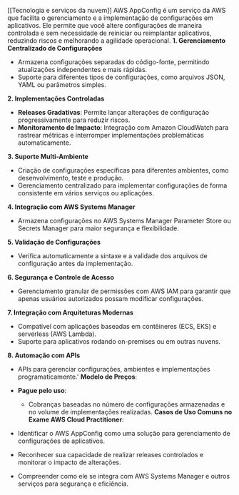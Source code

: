[[Tecnologia e serviços da nuvem]]
AWS AppConfig é um serviço da AWS que facilita o gerenciamento e a implementação de configurações em aplicativos. Ele permite que você altere configurações de maneira controlada e sem necessidade de reiniciar ou reimplantar aplicativos, reduzindo riscos e melhorando a agilidade operacional.
**1. Gerenciamento Centralizado de Configurações**

- Armazena configurações separadas do código-fonte, permitindo atualizações independentes e mais rápidas.
- Suporte para diferentes tipos de configurações, como arquivos JSON, YAML ou parâmetros simples.

**2. Implementações Controladas**

- **Releases Gradativas**: Permite lançar alterações de configuração progressivamente para reduzir riscos.
- **Monitoramento de Impacto**: Integração com Amazon CloudWatch para rastrear métricas e interromper implementações problemáticas automaticamente.

**3. Suporte Multi-Ambiente**

- Criação de configurações específicas para diferentes ambientes, como desenvolvimento, teste e produção.
- Gerenciamento centralizado para implementar configurações de forma consistente em vários serviços ou aplicações.

**4. Integração com AWS Systems Manager**

- Armazena configurações no AWS Systems Manager Parameter Store ou Secrets Manager para maior segurança e flexibilidade.

**5. Validação de Configurações**

- Verifica automaticamente a sintaxe e a validade dos arquivos de configuração antes da implementação.

**6. Segurança e Controle de Acesso**

- Gerenciamento granular de permissões com AWS IAM para garantir que apenas usuários autorizados possam modificar configurações.

**7. Integração com Arquiteturas Modernas**

- Compatível com aplicações baseadas em contêineres (ECS, EKS) e serverless (AWS Lambda).
- Suporte para aplicativos rodando on-premises ou em outras nuvens.

**8. Automação com APIs**

- APIs para gerenciar configurações, ambientes e implementações programaticamente.'
**Modelo de Preços**:

- **Pague pelo uso**:
    - Cobranças baseadas no número de configurações armazenadas e no volume de implementações realizadas.
**Casos de Uso Comuns no Exame AWS Cloud Practitioner**:

- Identificar o AWS AppConfig como uma solução para gerenciamento de configurações de aplicativos.
- Reconhecer sua capacidade de realizar releases controlados e monitorar o impacto de alterações.
- Compreender como ele se integra com AWS Systems Manager e outros serviços para segurança e eficiência.